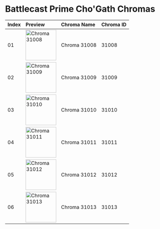 # Battlecast Prime Cho'Gath Chromas

| Index | Preview | Chroma Name | Chroma ID |
|:---|:---|:---|:---|
| 01 | <img src='https://raw.communitydragon.org/latest/plugins/rcp-be-lol-game-data/global/default/v1/champion-chroma-images/31/31008.png' alt='Chroma 31008' width='100'> | Chroma 31008 | 31008 |
| 02 | <img src='https://raw.communitydragon.org/latest/plugins/rcp-be-lol-game-data/global/default/v1/champion-chroma-images/31/31009.png' alt='Chroma 31009' width='100'> | Chroma 31009 | 31009 |
| 03 | <img src='https://raw.communitydragon.org/latest/plugins/rcp-be-lol-game-data/global/default/v1/champion-chroma-images/31/31010.png' alt='Chroma 31010' width='100'> | Chroma 31010 | 31010 |
| 04 | <img src='https://raw.communitydragon.org/latest/plugins/rcp-be-lol-game-data/global/default/v1/champion-chroma-images/31/31011.png' alt='Chroma 31011' width='100'> | Chroma 31011 | 31011 |
| 05 | <img src='https://raw.communitydragon.org/latest/plugins/rcp-be-lol-game-data/global/default/v1/champion-chroma-images/31/31012.png' alt='Chroma 31012' width='100'> | Chroma 31012 | 31012 |
| 06 | <img src='https://raw.communitydragon.org/latest/plugins/rcp-be-lol-game-data/global/default/v1/champion-chroma-images/31/31013.png' alt='Chroma 31013' width='100'> | Chroma 31013 | 31013 |
